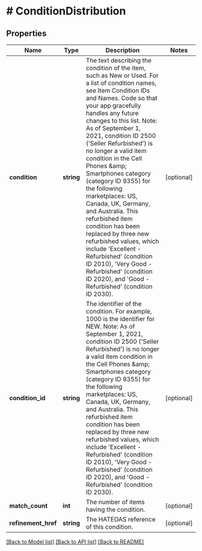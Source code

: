 # # ConditionDistribution

## Properties

Name | Type | Description | Notes
------------ | ------------- | ------------- | -------------
**condition** | **string** | The text describing the condition of the item, such as New or Used. For a list of condition names, see Item Condition IDs and Names. Code so that your app gracefully handles any future changes to this list. Note: As of September 1, 2021, condition ID 2500 (&#39;Seller Refurbished&#39;) is no longer a valid item condition in the Cell Phones &amp;amp; Smartphones category (category ID 9355) for the following marketplaces: US, Canada, UK, Germany, and Australia. This refurbished item condition has been replaced by three new refurbished values, which include &#39;Excellent - Refurbished&#39; (condition ID 2010), &#39;Very Good - Refurbished&#39; (condition ID 2020), and &#39;Good - Refurbished&#39; (condition ID 2030). | [optional]
**condition_id** | **string** | The identifier of the condition. For example, 1000 is the identifier for NEW. Note: As of September 1, 2021, condition ID 2500 (&#39;Seller Refurbished&#39;) is no longer a valid item condition in the Cell Phones &amp;amp; Smartphones category (category ID 9355) for the following marketplaces: US, Canada, UK, Germany, and Australia. This refurbished item condition has been replaced by three new refurbished values, which include &#39;Excellent - Refurbished&#39; (condition ID 2010), &#39;Very Good - Refurbished&#39; (condition ID 2020), and &#39;Good - Refurbished&#39; (condition ID 2030). | [optional]
**match_count** | **int** | The number of items having the condition. | [optional]
**refinement_href** | **string** | The HATEOAS reference of this condition. | [optional]

[[Back to Model list]](../../README.md#models) [[Back to API list]](../../README.md#endpoints) [[Back to README]](../../README.md)
